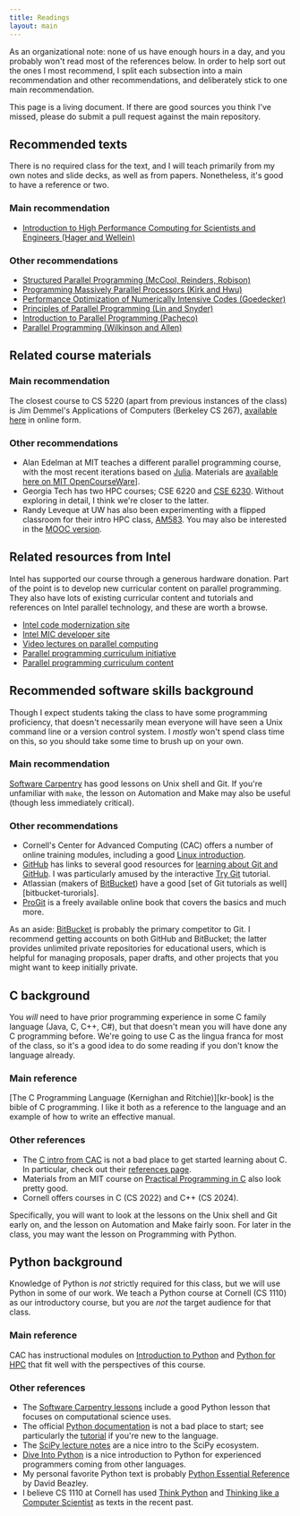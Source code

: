 ```yaml
---
title: Readings
layout: main
---
```


As an organizational note: none of us have enough hours in a day,
and you probably won't read most of the references below.  In order
to help sort out the ones I most recommend, I split each subsection
into a main recommendation and other recommendations, and deliberately
stick to one main recommendation.

This page is a living document.  If there are good sources you think
I've missed, please do submit a pull request against the main
repository.

## Recommended texts

There is no required class for the text, and I will teach primarily
from my own notes and slide decks, as well as from papers.
Nonetheless, it's good to have a reference or two.

### Main recommendation

- [Introduction to High Performance Computing for Scientists and Engineers (Hager and Wellein)][hager-book]

[hager-book]: http://www.amazon.com/Introduction-Performance-Computing-Scientists-Computational/dp/143981192X

### Other recommendations

- [Structured Parallel Programming (McCool, Reinders, Robison)][mccool-book]
- [Programming Massively Parallel Processors (Kirk and Hwu)][kirk-book]
- [Performance Optimization of Numerically Intensive Codes (Goedecker)][goedecker-book]
- [Principles of Parallel Programming (Lin and Snyder)][lin-book]
- [Introduction to Parallel Programming (Pacheco)][pacheco-book]
- [Parallel Programming (Wilkinson and Allen)][wilkinson-book]

[mccool-book]: http://www.amazon.com/Structured-Parallel-Programming-Efficient-Computation/dp/0124159931
[kirk-book]: http://www.amazon.com/Programming-Massively-Parallel-Processors-Second/dp/0124159923/
[goedecker-book]: http://epubs.siam.org/doi/book/10.1137/1.9780898718218
[lin-book]: http://www.amazon.com/Principles-Parallel-Programming-Calvin-Lin/dp/0321487907
[pacheco-book]: http://www.amazon.com/Introduction-Parallel-Programming-Peter-Pacheco/dp/0123742609
[wilkinson-book]: http://www.amazon.com/Parallel-Programming-Techniques-Applications-Workstations/dp/0131405632

## Related course materials

### Main recommendation

The closest course to CS 5220 (apart from previous instances of the
class) is Jim Demmel's Applications of Computers (Berkeley
CS 267), [available here][cs267] in online form.

[cs267]: https://cvw.cac.cornell.edu/APC/

### Other recommendations

- Alan Edelman at MIT teaches a different parallel programming course,
  with the most recent iterations based on [Julia][julia].  Materials
  are [available here on MIT OpenCourseWare][mit-ocw-julia]].
- Georgia Tech has two HPC courses; CSE 6220 and [CSE 6230][cse6230].
  Without exploring in detail, I think we're closer to the latter.
- Randy Leveque at UW has also been experimenting with a flipped
  classroom for their intro HPC class, [AM583][am583].  You may also
  be interested in the [MOOC version][am583-mooc].

[julia]: http://julialang.org/
[mit-ocw-julia]: http://ocw.mit.edu/courses/mathematics/18-337j-parallel-computing-fall-2011/
[cse6230]: http://vuduc.org/cse6230/
[am583]: http://faculty.washington.edu/rjl/classes/am583s2014/
[am583-mooc]: https://www.coursera.org/course/scicomp

## Related resources from Intel

Intel has supported our course through a generous hardware donation.
Part of the point is to develop new curricular content on parallel
programming.  They also have lots of existing curricular content and
tutorials and references on Intel parallel technology, and these
are worth a browse.

- [Intel code modernization site][modern-code]
- [Intel MIC developer site][mic-developer]
- [Video lectures on parallel computing][intel-university]
- [Parallel programming curriculum initiative][pp-initiative]
- [Parallel programming curriculum content][pp-curricula]

[modern-code]: https://software.intel.com/en-us/modern-code
[mic-developer]: https://software.intel.com/en-us/mic-developer
[pp-initiative]: https://www-ssl.intel.com/content/www/us/en/education/university/parallel-programming-initiative.html
[pp-curricula]: http://www.intel.com/content/www/us/en/education/university/parallel-programming-initiative/curricula.html
[intel-university]: http://university.intel.com/

## Recommended software skills background

Though I expect students taking the class to have some programming
proficiency, that doesn't necessarily mean everyone will have seen
a Unix command line or a version control system.  I *mostly* won't
spend class time on this, so you should take some time to brush up
on your own.

### Main recommendation

[Software Carpentry][sw-carpentry] has good lessons on Unix shell
and Git.  If you're unfamiliar with `make`, the lesson on Automation
and Make may also be useful (though less immediately critical).

[sw-carpentry]: http://software-carpentry.org/lessons.html

### Other recommendations

- Cornell's Center for Advanced Computing (CAC) offers a number
  of online training modules, including a good
  [Linux introduction][cac-linux].
- [GitHub][github] has links to several good resources for
  [learning about Git and GitHub][github-learning].
  I was particularly amused by the interactive [Try Git][try-git]
  tutorial.
- Atlassian (makers of [BitBucket][bitbucket]) have a good
  [set of Git tutorials as well][bitbucket-turorials].
- [ProGit][progit] is a freely available online book that
  covers the basics and much more.

As an aside: [BitBucket][bitbucket] is probably the primary competitor to Git.
I recommend getting accounts on both GitHub and BitBucket;
the latter provides unlimited private repositories for educational
users, which is helpful for managing proposals, paper drafts, and
other projects that you might want to keep initially private.

[cac-linux]: https://cvw.cac.cornell.edu/Linux/
[github]: http://www.github.com/
[github-learning]: https://help.github.com/articles/good-resources-for-learning-git-and-github/
[try-git]: http://try.github.com/
[bitbucket]: http://bitbucket.org/
[bitbucket-tutorial]: https://www.atlassian.com/git/tutorials
[progit]: http://git-scm.com/doc

## C background

You *will* need to have prior programming experience in some C family
language (Java, C, C++, C#), but that doesn't mean you will have done
any C programming before.  We're going to use C as the lingua franca
for most of the class, so it's a good idea to do some reading if you
don't know the language already.

### Main reference

[The C Programming Language (Kernighan and Ritchie)][kr-book]
is the bible of C programming.  I like it both as a reference to
the language and an example of how to write an effective manual.

### Other references

- The [C intro from CAC][c-cac] is not a bad place to get started
  learning about C.  In particular, check out their
  [references page][cref-cac].
- Materials from an MIT course on [Practical Programming in C][mit-ocw-c]
  also look pretty good.
- Cornell offers courses in C (CS 2022) and C++ (CS 2024).

[c-cac]: https://cvw.cac.cornell.edu/CIntro/
[cref-cac]: https://cvw.cac.cornell.edu/main/reference
[mit-ocw-c]: http://ocw.mit.edu/courses/electrical-engineering-and-computer-science/6-087-practical-programming-in-c-january-iap-2010/lecture-notes/

Specifically, you will want to look at the lessons on the Unix shell
and Git early on, and the lesson on Automation and Make fairly soon.
For later in the class, you may want the lesson on Programming with
Python.

## Python background

Knowledge of Python is *not* strictly required for this class, but we
will use Python in some of our work.  We teach a Python course at
Cornell (CS 1110) as our introductory course, but you are *not* the
target audience for that class.

### Main reference

CAC has instructional modules on [Introduction to Python][cac-pyintro]
and [Python for HPC][cac-pyhpc] that fit well with the perspectives of
this course.

### Other references

- The [Software Carpentry lessons][sw-carpentry] include a good Python
  lesson that focuses on computational science uses.
- The official [Python documentation][pydocs] is not a bad place to
  start; see particularly the [tutorial][pytutorial] if you're new to
  the language.
- The [SciPy lecture notes][scipy-lectures] are a nice intro
  to the SciPy ecosystem.
- [Dive Into Python][divepy] is a nice introduction to Python for
  experienced programmers coming from other languages.
- My personal favorite Python text is probably
  [Python Essential Reference][beazley]
  by David Beazley.
- I believe CS 1110 at Cornell has used [Think Python][thinkpy]
  and [Thinking like a Computer Scientist][thinkcs] as texts
  in the recent past.

[cac-pyintro]: https://cvw.cac.cornell.edu/pythonintro/
[cac-pyhpc]: https://cvw.cac.cornell.edu/python/
[pydocs]: https://docs.python.org/3/
[pytutorial]: https://docs.python.org/3/tutorial/index.html
[scipy-lectures]: http://scipy-lectures.github.io/index.html
[thinkpy]: http://www.greenteapress.com/thinkpython/html
[thinkcs]: http://www.openbookproject.net/thinkcs/python/english3e
[divepy]: http://www.diveintopython.net/index.html
[beazley]: http://www.amazon.com/Python-Essential-Reference-4th-Edition/dp/0672329786
